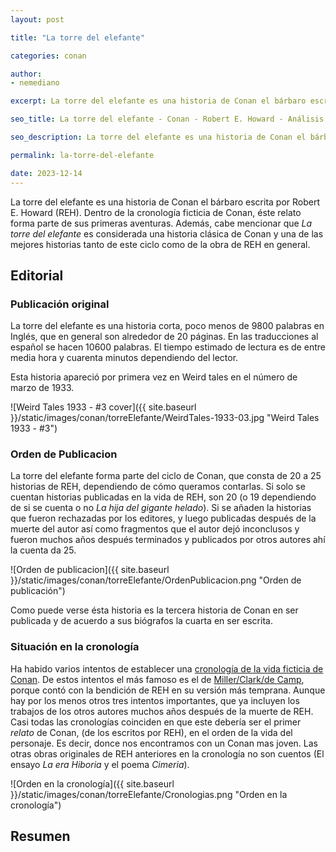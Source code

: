 ```yaml
---
layout: post

title: "La torre del elefante"

categories: conan

author:
- nemediano

excerpt: La torre del elefante es una historia de Conan el bárbaro escrita por Robert E. Howard (REH). Este es un analisis literario en español de ésta obra. Cabe mencionar que La torre del elefante es considerada un relato clásico de Conan y una de los mejores cuentos tanto de este ciclo como de la obra de REH en general.

seo_title: La torre del elefante - Conan - Robert E. Howard - Análisis literario

seo_description: La torre del elefante es una historia de Conan el bárbaro escrita por Robert E. Howard (REH). Este es un analisis literario en español de ésta obra. Cabe mencionar que La torre del elefante es considerada un relato clásico de Conan y una de los mejores cuentos tanto de este ciclo como de la obra de REH en general.

permalink: la-torre-del-elefante

date: 2023-12-14
---
```


La torre del elefante es una historia de Conan el bárbaro escrita por Robert E. Howard (REH).
Dentro de la cronología ficticia de Conan, éste relato forma parte de sus primeras aventuras. Además, cabe mencionar que *La torre del elefante* es considerada una historia clásica de Conan y una de las mejores historias tanto de este ciclo como de la obra de REH en general.

## Editorial

### Publicación original

La torre del elefante es una historia corta, poco menos de 9800 palabras en Inglés, que en general son alrededor de 20 páginas.
En las traducciones al español se hacen 10600 palabras.
El tiempo estimado de lectura es de entre media hora y cuarenta minutos dependiendo del lector.

Esta historia apareció por primera vez en Weird tales en el número de marzo de 1933.

![Weird Tales 1933 - #3 cover]({{ site.baseurl }}/static/images/conan/torreElefante/WeirdTales-1933-03.jpg "Weird Tales 1933 - #3")

### Orden de Publicacion
La torre del elefante forma parte del ciclo de Conan, que consta de 20 a 25 historias de REH, dependiendo de cómo queramos contarlas.
Si solo se cuentan historias publicadas en la vida de REH, son 20 (o 19 dependiendo de si se cuenta o no *La hija del gigante helado*).
Si se añaden la historias que fueron rechazadas por los editores, y luego publicadas después de la muerte del autor así como fragmentos que el autor dejó inconclusos y fueron muchos años después terminados y publicados por otros autores ahí la cuenta da 25.

![Orden de publicacion]({{ site.baseurl }}/static/images/conan/torreElefante/OrdenPublicacion.png "Orden de publicación")

Como puede verse ésta historia es la tercera historia de Conan en ser publicada y de acuerdo a sus biógrafos la cuarta en ser escrita.

### Situación en la cronología

Ha habido varios intentos de establecer una [cronología de la vida ficticia de Conan](https://en.wikipedia.org/wiki/Conan_chronologies). De estos intentos el más famoso es el de [Miller/Clark/de Camp](https://en.wikipedia.org/wiki/Conan_chronologies#Miller/Clark/de_Camp_chronologies), porque contó con la bendición de REH en su versión más temprana.
Aunque hay por los menos otros tres intentos importantes, que ya incluyen los trabajos de los otros autores muchos años después de la muerte de REH.
Casi todas las cronologías coinciden en que este debería ser el primer *relato* de Conan, (de los escritos por REH), en el orden de la vida del personaje.
Es decir, donce nos encontramos con un Conan mas joven.
Las otras obras originales de REH anteriores en la cronología no son cuentos (El ensayo *La era Hiboria* y el poema *Cimeria*).

![Orden en la cronología]({{ site.baseurl }}/static/images/conan/torreElefante/Cronologias.png "Orden en la cronología")

## Resumen

